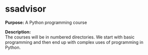 # ssadvisor

**Purpose:** A Python programming course

**Description:**  \
The courses will be in numbered directories. We start with basic programming and then end up with complex uses of programming in Python.